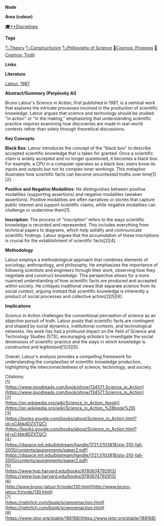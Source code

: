 **Node**

**Area (colour)**

[🎓**Disciplines](https://lean-sphynx-49b.notion.site/Disciplines-72ba770b397c4f34aed13a10d8d0cc3e?pvs=21)

**Tags**

[🏷️Theory](https://lean-sphynx-49b.notion.site/Theory-8b50544e2f09474c93709d9f853e692f?pvs=21) [🏷️Constructivism](https://lean-sphynx-49b.notion.site/Constructivism-95adbc987e1949219fba879ca6814a55?pvs=21) [🏷️Philosophy of Science](https://lean-sphynx-49b.notion.site/Philosophy-of-Science-ae226cfb0404435bafba0d6608f69108?pvs=21) [🌌Cosmos: Progress](https://lean-sphynx-49b.notion.site/Cosmos-Progress-9b264eb6e46c4d039df020e1d9342b9c?pvs=21) [🌌Cosmos: Truth](https://lean-sphynx-49b.notion.site/Cosmos-Truth-af34d1903e934f1b989baa138fdfecc6?pvs=21)

  

**Links**

  

**Literature**

[Latour, 1987](https://lean-sphynx-49b.notion.site/Latour-1987-da8a1206342844669b30bf87a3ac0267?pvs=21)

**Abstract/Summary (Perplexity AI)**

Bruno Latour's _Science in Action_, first published in 1987, is a seminal work that explores the intricate processes involved in the production of scientific knowledge. Latour argues that science and technology should be studied "in action" or "in the making," emphasizing that understanding scientific practice requires examining how discoveries are made in real-world contexts rather than solely through theoretical discussions.

**Key Concepts**

**Black Box**: Latour introduces the concept of the "black box" to describe accepted scientific knowledge that is taken for granted. Once a scientific claim is widely accepted and no longer questioned, it becomes a black box. For example, a CPU in a computer operates as a black box; users know its inputs and outputs but not its complex inner workings. This metaphor illustrates how scientific facts can become uncontested truths over time[1][2].

**Positive and Negative Modalities**: He distinguishes between positive modalities (supporting assertions) and negative modalities (weaken assertions). Positive modalities are often narratives or stories that capture public interest and support scientific claims, while negative modalities can challenge or undermine them[1].

**Inscription**: The process of "inscription" refers to the ways scientific knowledge is recorded and represented. This includes everything from technical papers to diagrams, which help solidify and communicate scientific findings. Latour argues that the accumulation of these inscriptions is crucial for the establishment of scientific facts[2][4].

**Methodology**

Latour employs a methodological approach that combines elements of sociology, anthropology, and philosophy. He emphasizes the importance of following scientists and engineers through their work, observing how they negotiate and construct knowledge. This perspective allows for a more nuanced understanding of how scientific facts are produced and accepted within society. He critiques traditional views that separate science from its social context, arguing instead that scientific knowledge is inherently a product of social processes and collective action[2][5][6].

**Implications**

_Science in Action_ challenges the conventional perception of science as an objective pursuit of truth. Latour posits that scientific facts are contingent and shaped by social dynamics, institutional contexts, and technological networks. His work has had a profound impact on the field of Science and Technology Studies (STS), encouraging scholars to investigate the social dimensions of scientific practice and the ways in which knowledge is constructed and legitimized[1][3][5].

Overall, Latour's analysis provides a compelling framework for understanding the complexities of scientific knowledge production, highlighting the interconnectedness of science, technology, and society.

Citations:  
[1]  
[https://www.goodreads.com/book/show/134571.Science_in_Action](https://www.goodreads.com/book/show/134571.Science_in_Action)  
[2]  
[https://en.wikipedia.org/wiki/Science_in_Action_(book)](https://en.wikipedia.org/wiki/Science_in_Action_%28book%29)  
[3]  
[https://books.google.com/books/about/Science_in_Action.html?id=sC4bk4DZXTQC](https://books.google.com/books/about/Science_in_Action.html?id=sC4bk4DZXTQC)  
[4]  
[https://dspace.mit.edu/bitstream/handle/1721.1/103818/sts-310-fall-2005/contents/assignments/paper2.pdf](https://dspace.mit.edu/bitstream/handle/1721.1/103818/sts-310-fall-2005/contents/assignments/paper2.pdf)  
[5]  
[https://www.hup.harvard.edu/books/9780674792913](https://www.hup.harvard.edu/books/9780674792913)  
[6]  
[http://www.bruno-latour.fr/node/130.html](http://www.bruno-latour.fr/node/130.html)  
[7]  
[https://nehrlich.com/book/scienceinaction.html](https://nehrlich.com/book/scienceinaction.html)  
[8]  
[https://www.jstor.org/stable/188168](https://www.jstor.org/stable/188168)